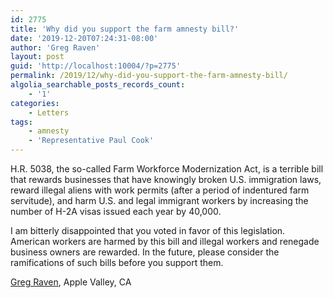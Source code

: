 ```yaml
---
id: 2775
title: 'Why did you support the farm amnesty bill?'
date: '2019-12-20T07:24:31-08:00'
author: 'Greg Raven'
layout: post
guid: 'http://localhost:10004/?p=2775'
permalink: /2019/12/why-did-you-support-the-farm-amnesty-bill/
algolia_searchable_posts_records_count:
    - '1'
categories:
    - Letters
tags:
    - amnesty
    - 'Representative Paul Cook'
---
```


H.R. 5038, the so-called Farm Workforce Modernization Act, is a terrible bill that rewards businesses that have knowingly broken U.S. immigration laws, reward illegal aliens with work permits (after a period of indentured farm servitude), and harm U.S. and legal immigrant workers by increasing the number of H-2A visas issued each year by 40,000.

I am bitterly disappointed that you voted in favor of this legislation. American workers are harmed by this bill and illegal workers and renegade business owners are rewarded. In the future, please consider the ramifications of such bills before you support them.

[Greg Raven](https://www.gregraven.org/), Apple Valley, CA